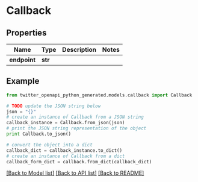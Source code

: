 # Callback


## Properties
Name | Type | Description | Notes
------------ | ------------- | ------------- | -------------
**endpoint** | **str** |  | 

## Example

```python
from twitter_openapi_python_generated.models.callback import Callback

# TODO update the JSON string below
json = "{}"
# create an instance of Callback from a JSON string
callback_instance = Callback.from_json(json)
# print the JSON string representation of the object
print Callback.to_json()

# convert the object into a dict
callback_dict = callback_instance.to_dict()
# create an instance of Callback from a dict
callback_form_dict = callback.from_dict(callback_dict)
```
[[Back to Model list]](../README.md#documentation-for-models) [[Back to API list]](../README.md#documentation-for-api-endpoints) [[Back to README]](../README.md)


